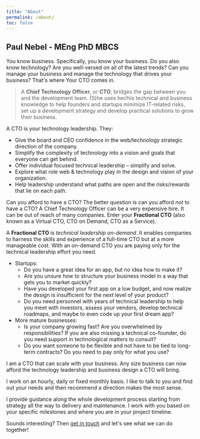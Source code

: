 ```yaml
---
title: "About"
permalink: /about/
toc: false
---
```


## Paul Nebel - MEng PhD MBCS

You know business. Specifically, you know your business. Do you also know technology? Are you well-versed on all of the latest trends? Can you manage your business and manage the technology that drives your business? That's where Your CTO comes in.

> A **Chief Technology Officer**, or **CTO**, bridges the gap between you and the development team. (S)he uses her/his technical and business knowledge to help founders and startups minimize IT-related risks, set up a development strategy and develop practical solutions to grow their business.

A CTO is your technology leadership. They:

- Give the board and CEO confidence in the web/technology strategic direction of the company.
- Simplify the complexity of technology into a vision and goals that everyone can get behind.
- Offer individual focused technical leadership – simplify and solve.
- Explore what role web & technology play in the design and vision of your organization.
- Help leadership understand what paths are open and the risks/rewards that lie on each path.
  
Can you afford to have a CTO? The better question is can you afford *not* to have a CTO? A Chief Technology Officer can be a very expensive hire. It can be out of reach of many companies. Enter your **Fractional CTO** (also known as a Virtual CTO, CTO on Demand, CTO as a Service).

A **Fractional CTO** is *technical leadership on-demand*. It enables companies to harness the skills and experience of a full-time CTO but at a more manageable cost. With an on-demand CTO you are paying only for the technical leadership effort you need.

- Startups:
  - Do you have a great idea for an app, but no idea how to make it?
  - Are you unsure how to structure your business model in a way that gets you to market quickly?
  - Have you developed your first app on a low budget, and now realize the design is insufficient for the next level of your product?
  - Do you need personnel with years of technical leadership to help you meet with investors, assess your vendors, develop technical roadmaps, and maybe to even code up your first dream app?
- More mature businesses:
  - Is your company growing fast? Are you overwhelmed by responsibilities? If you are also missing a technical co-founder, do you need support in technological matters to consult?
  - Do you want someone to be flexible and not have to be tied to long-term contracts? Do you need to pay only for what you use?

I am a CTO that can scale with your business. Any size business can now afford the technology leadership and business design a CTO will bring.

I work on an hourly, daily or fixed monthly basis. I like to talk to you and find out your needs and then recommend a direction makes the most sense.

I provide guidance along the whole development process starting from strategy all the way to delivery and maintenance. I work with you based on your specific milestones and where you are in your project timeline.

Sounds interesting? Then [get in touch](/contact/) and let's see what we can do together!
